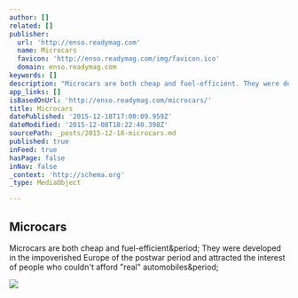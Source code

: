 ```yaml
---
author: []
related: []
publisher:
  url: 'http://enso.readymag.com'
  name: Microcars
  favicon: 'http://enso.readymag.com/img/favicon.ico'
  domain: enso.readymag.com
keywords: []
description: "Microcars are both cheap and fuel-efficient. They were developed in the impoverished Europe of the postwar period and attracted the interest of people who couldn't afford \"real\" automobiles."
app_links: []
isBasedOnUrl: 'http://enso.readymag.com/microcars/'
title: Microcars
datePublished: '2015-12-18T17:00:09.959Z'
dateModified: '2015-12-08T18:22:40.398Z'
sourcePath: _posts/2015-12-18-microcars.md
published: true
inFeed: true
hasPage: false
inNav: false
_context: 'http://schema.org'
_type: MediaObject

---
```

<article style=""><h1>Microcars</h1><p>Microcars are both cheap and fuel-efficient&amp;period; They were developed in the impoverished Europe of the postwar period and attracted the interest of people who couldn't afford "real" automobiles&amp;period;</p><img src="http://rm-content.s3.amazonaws.com/563683ddbcf58fe246eaba90/442771/screenshot-7ba58120-9d40-11e5-bea8-5b1bb7346fa3_readyscr_1024.jpg" /></article>